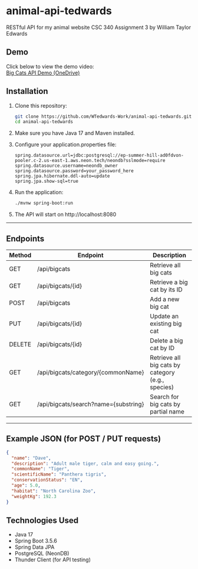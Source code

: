# animal-api-tedwards
RESTful API for my animal website CSC 340 Assignment 3
by William Taylor Edwards
## Demo
Click below to view the demo video:  
[Big Cats API Demo (OneDrive)](https://uncg-my.sharepoint.com/:v:/r/personal/wtedwards_uncg_edu/Documents/FinalAnimal-API%20Demo.mp4?csf=1&web=1&nav=eyJyZWZlcnJhbEluZm8iOnsicmVmZXJyYWxBcHAiOiJPbmVEcml2ZUZvckJ1c2luZXNzIiwicmVmZXJyYWxBcHBQbGF0Zm9ybSI6IldlYiIsInJlZmVycmFsTW9kZSI6InZpZXciLCJyZWZlcnJhbFZpZXciOiJNeUZpbGVzTGlua0NvcHkifX0&e=1yiZ4v)

## Installation

1. Clone this repository:  
   ```bash
   git clone https://github.com/WTedwards-Work/animal-api-tedwards.git
   cd animal-api-tedwards
   ```

2. Make sure you have Java 17 and Maven installed.

3. Configure your application.properties file:  
   ```properties
   spring.datasource.url=jdbc:postgresql://ep-summer-hill-ad0fdvon-pooler.c-2.us-east-1.aws.neon.tech/neondb?sslmode=require
   spring.datasource.username=neondb_owner
   spring.datasource.password=your_password_here
   spring.jpa.hibernate.ddl-auto=update
   spring.jpa.show-sql=true
   ```

4. Run the application:  
   ```bash
   ./mvnw spring-boot:run
   ```

5. The API will start on http://localhost:8080

-----------------------------------------------------------------------------------------------------------

## Endpoints

|  Method |   Endpoint   |   Description   |
|---------|--------------------------------------|--------------------------------------------------------|
| GET     | /api/bigcats                         | Retrieve all big cats |
| GET     | /api/bigcats/{id}                    | Retrieve a big cat by its ID |
| POST    | /api/bigcats                         | Add a new big cat     |
| PUT     | /api/bigcats/{id}                    | Update an existing big cat |
| DELETE  | /api/bigcats/{id}                    | Delete a big cat by ID |
| GET     | /api/bigcats/category/{commonName}   | Retrieve all big cats by category (e.g., species) |
| GET     | /api/bigcats/search?name={substring} | Search for big cats by partial name |

----------------------------------------------------------------------------------------------------------

## Example JSON (for POST / PUT requests)
```json
{
  "name": "Dave",
  "description": "Adult male tiger, calm and easy going.",
  "commonName": "Tiger",
  "scientificName": "Panthera tigris",
  "conservationStatus": "EN",
  "age": 5.0,
  "habitat": "North Carolina Zoo",
  "weightKg": 192.3
}
`````````````````````````````````````````````````````````````````````````````````````````````````````````

## Technologies Used
- Java 17
- Spring Boot 3.5.6
- Spring Data JPA
- PostgreSQL (NeonDB)
- Thunder Client (for API testing)
